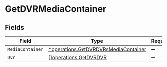 # GetDVRMediaContainer


## Fields

| Field                                                                                       | Type                                                                                        | Required                                                                                    | Description                                                                                 |
| ------------------------------------------------------------------------------------------- | ------------------------------------------------------------------------------------------- | ------------------------------------------------------------------------------------------- | ------------------------------------------------------------------------------------------- |
| `MediaContainer`                                                                            | [*operations.GetDVRDVRsMediaContainer](../../models/operations/getdvrdvrsmediacontainer.md) | :heavy_minus_sign:                                                                          | N/A                                                                                         |
| `Dvr`                                                                                       | [][operations.GetDVRDVR](../../models/operations/getdvrdvr.md)                              | :heavy_minus_sign:                                                                          | N/A                                                                                         |